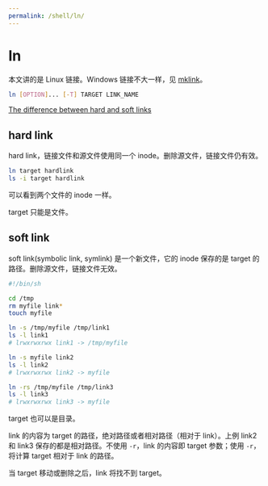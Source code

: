 ```yaml
---
permalink: /shell/ln/
---
```


# ln

本文讲的是 Linux 链接。Windows 链接不大一样，见 [mklink](../../windows/mklink.md)。

```sh
ln [OPTION]... [-T] TARGET LINK_NAME
```

[The difference between hard and soft links](http://linuxgazette.net/105/pitcher.html)

## hard link

hard link，链接文件和源文件使用同一个 inode。删除源文件，链接文件仍有效。

```sh
ln target hardlink
ls -i target hardlink
```

可以看到两个文件的 inode 一样。

target 只能是文件。

## soft link

soft link(symbolic link, symlink) 是一个新文件，它的 inode 保存的是 target 的路径。删除源文件，链接文件无效。

```sh
#!/bin/sh

cd /tmp
rm myfile link*
touch myfile

ln -s /tmp/myfile /tmp/link1
ls -l link1
# lrwxrwxrwx link1 -> /tmp/myfile

ln -s myfile link2
ls -l link2
# lrwxrwxrwx link2 -> myfile

ln -rs /tmp/myfile /tmp/link3
ls -l link3
# lrwxrwxrwx link3 -> myfile
```

target 也可以是目录。

link 的内容为 target 的路径，绝对路径或者相对路径（相对于 link）。上例 link2 和 link3 保存的都是相对路径。不使用 `-r`，link 的内容即 target 参数；使用 `-r`，将计算 target 相对于 link 的路径。

当 target 移动或删除之后，link 将找不到 target。
